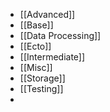 - [[Advanced]]
- [[Base]]
- [[Data Processing]]
- [[Ecto]]
- [[Intermediate]]
- [[Misc]]
- [[Storage]]
- [[Testing]]
-